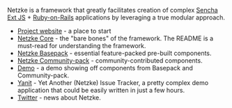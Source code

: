 Netzke is a framework that greatly facilitates creation of complex [Sencha Ext JS](http://www.sencha.com/products/extjs/) + [Ruby-on-Rails](http://rubyonrails.org/) applications by leveraging a true modular approach.

* [Project website](http://netzke.org) - a place to start
* [Netzke Core](https://github.com/nomadcoder/netzke-core) - the "bare bones" of the framework. The README is a must-read for understanding the framework.
* [Netzke Basepack](https://github.com/nomadcoder/netzke-basepack) - essential feature-packed pre-built components.
* [Netzke Community-pack](https://github.com/nomadcoder/netzke-communitypack) - community-contributed components.
* [Demo](http://netzke-demo.herokuapp.com) - a demo showing off components from Basepack and Community-pack.
* [Yanit](http://yanit.heroku.com) - Yet Another (Netzke) Issue Tracker, a pretty complex demo application that could be easily written in just a few hours.
* [Twitter](https://twitter.com/netzke) - news about Netzke.
